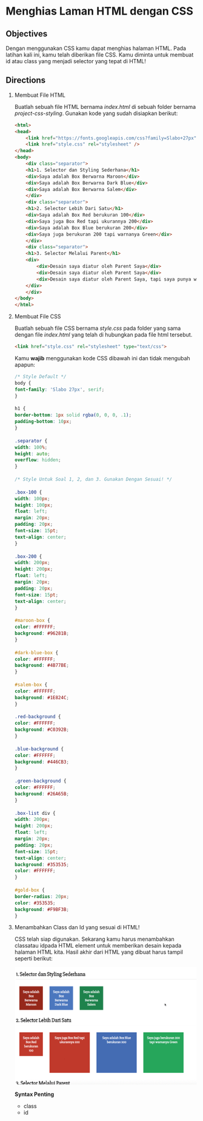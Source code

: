 # Menghias Laman HTML dengan CSS
## Objectives
Dengan menggunakan CSS kamu dapat menghias halaman HTML. Pada latihan kali ini, kamu telah diberikan file CSS. Kamu diminta untuk membuat id atau class yang menjadi selector yang tepat di HTML!

## Directions
1. Membuat File HTML

    Buatlah sebuah file HTML bernama _index.html_ di sebuah folder bernama _project-css-styling_. Gunakan kode yang sudah disiapkan berikut:

    ``` HTML
    <html>
    <head>
        <link href="https://fonts.googleapis.com/css?family=Slabo+27px" rel="stylesheet">
        <link href="style.css" rel="stylesheet" />
    </head>
    <body>
        <div class="separator">
        <h1>1. Selector dan Styling Sederhana</h1>
        <div>Saya adalah Box Berwarna Maroon</div>
        <div>Saya adalah Box Berwarna Dark Blue</div>
        <div>Saya adalah Box Berwarna Salem</div>
        </div>
        <div class="separator">
        <h1>2. Selector Lebih Dari Satu</h1>
        <div>Saya adalah Box Red berukuran 100</div>
        <div>Saya juga Box Red tapi ukurannya 200</div>
        <div>Saya adalah Box Blue berukuran 200</div>
        <div>Saya juga berukuran 200 tapi warnanya Green</div>
        </div>
        <div class="separator">
        <h1>3. Selector Melalui Parent</h1>
        <div>
            <div>Desain saya diatur oleh Parent Saya</div>
            <div>Desain saya diatur oleh Parent Saya</div>
            <div>Desain saya diatur oleh Parent Saya, tapi saya punya warna khusus, yaitu Gold!</div>
        </div>
        </div>
    </body>
    </html>
    ```

2. Membuat File CSS
    
    Buatlah sebuah file CSS bernama _style.css_ pada folder yang sama dengan file _index.html_ yang telah di hubungkan pada file html tersebut.

    ```HTML
    <link href="style.css" rel="stylesheet" type="text/css">
    ```

    Kamu **wajib** menggunakan kode CSS dibawah ini dan tidak mengubah apapun:

    ```CSS
    /* Style Default */
    body {
    font-family: 'Slabo 27px', serif;
    }

    h1 {
    border-bottom: 1px solid rgba(0, 0, 0, .1);
    padding-bottom: 10px;
    }

    .separator {
    width: 100%;
    height: auto;
    overflow: hidden;
    }

    /* Style Untuk Soal 1, 2, dan 3. Gunakan Dengan Sesuai! */

    .box-100 {
    width: 100px;
    height: 100px;
    float: left;
    margin: 20px;
    padding: 20px;
    font-size: 15pt;
    text-align: center;
    }

    .box-200 {
    width: 200px;
    height: 200px;
    float: left;
    margin: 20px;
    padding: 20px;
    font-size: 15pt;
    text-align: center;
    }

    #maroon-box {
    color: #FFFFFF;
    background: #96281B;
    }

    #dark-blue-box {
    color: #FFFFFF;
    background: #4B77BE;
    }

    #salem-box {
    color: #FFFFFF;
    background: #1E824C;
    }

    .red-background {
    color: #FFFFFF;
    background: #C0392B;
    }

    .blue-background {
    color: #FFFFFF;
    background: #446CB3;
    }

    .green-background {
    color: #FFFFFF;
    background: #26A65B;
    }

    .box-list div {
    width: 200px;
    height: 200px;
    float: left;
    margin: 20px;
    padding: 20px;
    font-size: 15pt;
    text-align: center;
    background: #353535;
    color: #FFFFFF;
    }

    #gold-box {
    border-radius: 20px;
    color: #353535;
    background: #F9BF3B;
    }
    ```

3. Menambahkan Class dan Id yang sesuai di HTML!

    CSS telah siap digunakan. Sekarang kamu harus menambahkan classatau idpada HTML element untuk memberikan desain kepada halaman HTML kita. Hasil akhir dari HTML yang dibuat harus tampil seperti berikut:

    ![Contoh Hasil Akhir CSS Styling](./images/contoh-css-styling.gif "Contoh Hasil Akhir CSS Styling")

    **Syntax Penting**

    - class
    - id
    